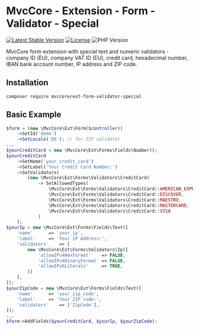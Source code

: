 # MvcCore - Extension - Form - Validator - Special

[![Latest Stable Version](https://img.shields.io/badge/Stable-v5.1.2-brightgreen.svg?style=plastic)](https://github.com/mvccore/ext-form-validator-special/releases)
[![License](https://img.shields.io/badge/License-BSD%203-brightgreen.svg?style=plastic)](https://mvccore.github.io/docs/mvccore/5.0.0/LICENSE.md)
![PHP Version](https://img.shields.io/badge/PHP->=5.4-brightgreen.svg?style=plastic)

MvcCore form extension with special text and numeric validators - company ID (EU), company VAT ID (EU), credit card, hexadecimal number, IBAN bank account number, IP address and ZIP code.

## Installation
```shell
composer require mvccore/ext-form-validator-special
```

## Basic Example
```php
$form = (new \MvcCore\Ext\Form($controller))
	->SetId('demo')
	->SetLocale('DE'); // for ZIP validator
...
$yourCreditCard = new \MvcCore\Ext\Forms\Fields\Number();
$yourCreditCard
	->SetName('your_credit_card')
	->SetLabel('Your Credit Card Number:')
	->SetValidators(
		(new \MvcCore\Ext\Forms\Validators\CreditCard)
			-> SetAllowedTypes(
				\MvcCore\Ext\Forms\Validators\CreditCard::AMERICAN_EXPRESS,
				\MvcCore\Ext\Forms\Validators\CreditCard::DISCOVER,
				\MvcCore\Ext\Forms\Validators\CreditCard::MAESTRO,		
				\MvcCore\Ext\Forms\Validators\CreditCard::MASTERCARD,
				\MvcCore\Ext\Forms\Validators\CreditCard::VISA
			)
	);
$yourIp = new \MvcCore\Ext\Forms\Fields\Text([
	'name'		=> 'your_ip',
	'label'		=> 'Your IP Address:',
	'validators'	=> [
		new \MvcCore\Ext\Forms\Validators\Ip([
			'allowIPv4HexFormat'	=> FALSE,
			'allowIPv4BinaryFormat'	=> FALSE,
			'allowIPv6Literals'		=> TRUE,
		])
	],
]);
$yourZipCode = new \MvcCore\Ext\Forms\Fields\Text([
	'name'		=> 'your_zip_code',
	'label'		=> 'Your ZIP code:',
	'validators'	=> ['ZipCode'],
]);
...
$form->AddFields($yourCreditCard, $yourIp, $yourZipCode);
```
